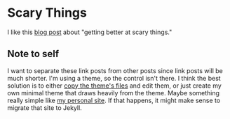 # Scary Things

I like this [blog post](https://amid.fish/getting-better-at-scary-things) about "getting better at scary things."

## Note to self

I want to separate these link posts from other posts since link posts will be much shorter. I'm using a theme, so the control isn't there. I think the best solution is to either [copy the theme's files](https://docs.github.com/en/pages/setting-up-a-github-pages-site-with-jekyll/adding-a-theme-to-your-github-pages-site-using-jekyll#customizing-your-themes-html-layout) and edit them, or just create my own minimal theme that draws heavily from the theme. Maybe something really simple like [my personal site](https://lihengcao.github.io). If that happens, it might make sense to migrate that site to Jekyll.
